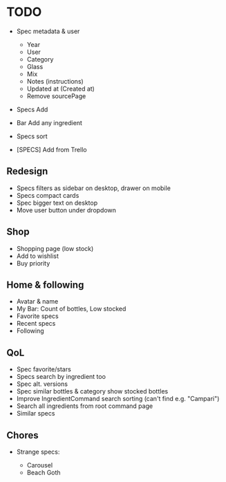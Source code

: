 # TODO

- Spec metadata & user

  - Year
  - User
  - Category
  - Glass
  - Mix
  - Notes (instructions)
  - Updated at (Created at)
  - Remove sourcePage

- Specs Add
- Bar Add any ingredient
- Specs sort
- [SPECS] Add from Trello

## Redesign

- Specs filters as sidebar on desktop, drawer on mobile
- Specs compact cards
- Spec bigger text on desktop
- Move user button under dropdown

## Shop

- Shopping page (low stock)
- Add to wishlist
- Buy priority

## Home & following

- Avatar & name
- My Bar: Count of bottles, Low stocked
- Favorite specs
- Recent specs
- Following

## QoL

- Spec favorite/stars
- Specs search by ingredient too
- Spec alt. versions
- Spec similar bottles & category show stocked bottles
- Improve IngredientCommand search sorting (can't find e.g. "Campari")
- Search all ingredients from root command page
- Similar specs

## Chores

- Strange specs:

  - Carousel
  - Beach Goth
